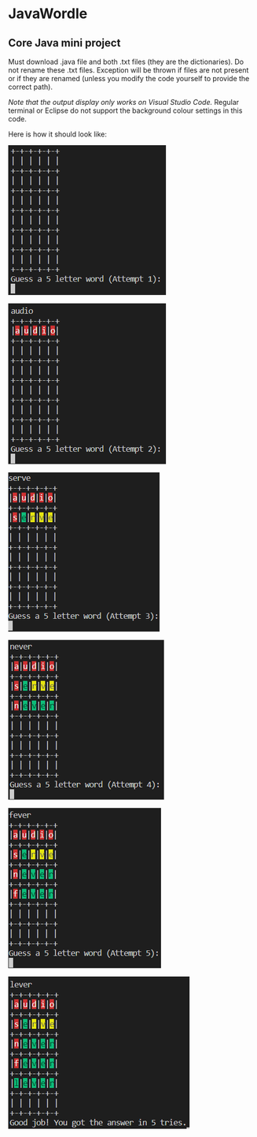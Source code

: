# JavaWordle

## Core Java mini project

Must download .java file and both .txt files (they are the dictionaries). Do not rename these .txt files. Exception will be thrown if files are not present or if they are renamed (unless you modify the code yourself to provide the correct path).

_Note that the output display only works on Visual Studio Code._ Regular terminal or Eclipse do not support the background colour settings in this code.

Here is how it should look like:

![Game start](./0.PNG)

![Attempt 1](./1.PNG)

![Attempt 2](./2.PNG)

![Attempt 3](./3.PNG)

![Attempt 4](./4.PNG)

![Attempt 5](./5.PNG)
